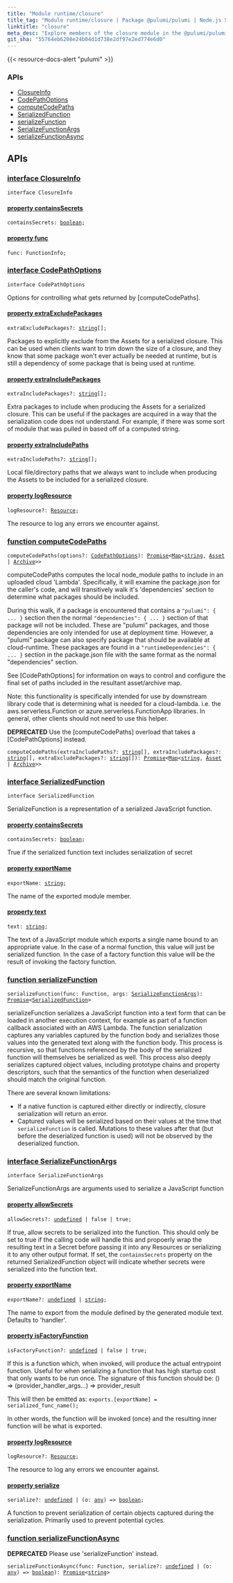 ```yaml
---
title: "Module runtime/closure"
title_tag: "Module runtime/closure | Package @pulumi/pulumi | Node.js SDK"
linktitle: "closure"
meta_desc: "Explore members of the closure module in the @pulumi/pulumi package."
git_sha: "55764eb6208e24b04d1d738e2df97e2ed774e6d0"
---
```


<!-- WARNING: this page was generated by a tool. Do not edit it by hand. -->
<!-- To change it, please see https://github.com/pulumi/docs/tree/master/tools/tscdocgen. -->

{{< resource-docs-alert "pulumi" >}}






<h3>APIs</h3>
<ul class="api">
    <li><a href="#ClosureInfo"><span class="symbol api"></span>ClosureInfo</a></li>
    <li><a href="#CodePathOptions"><span class="symbol api"></span>CodePathOptions</a></li>
    <li><a href="#computeCodePaths"><span class="symbol api"></span>computeCodePaths</a></li>
    <li><a href="#SerializedFunction"><span class="symbol api"></span>SerializedFunction</a></li>
    <li><a href="#serializeFunction"><span class="symbol api"></span>serializeFunction</a></li>
    <li><a href="#SerializeFunctionArgs"><span class="symbol api"></span>SerializeFunctionArgs</a></li>
    <li><a href="#serializeFunctionAsync"><span class="symbol api"></span>serializeFunctionAsync</a></li>
</ul>




<h2 id="apis">APIs</h2>
<h3 class="pdoc-module-header" id="ClosureInfo" data-link-title="ClosureInfo">
    <a href="https://github.com/pulumi/pulumi/blob/55764eb6208e24b04d1d738e2df97e2ed774e6d0/sdk/nodejs/runtime/closure/createClosure.ts#L225">
        interface <strong>ClosureInfo</strong>
    </a>
</h3>

<pre class="highlight"><code><span class='kr'>interface</span> <span class='nx'>ClosureInfo</span></code></pre>
<h4 class="pdoc-member-header" id="ClosureInfo-containsSecrets">
<a class="pdoc-child-name" href="https://github.com/pulumi/pulumi/blob/55764eb6208e24b04d1d738e2df97e2ed774e6d0/sdk/nodejs/runtime/closure/createClosure.ts#L227">property <b>containsSecrets</b></a>
</h4>

<pre class="highlight"><code><span class='kd'></span>containsSecrets: <span class='kd'><a href='https://developer.mozilla.org/en-US/docs/Web/JavaScript/Reference/Global_Objects/Boolean'>boolean</a></span>;</code></pre>
<h4 class="pdoc-member-header" id="ClosureInfo-func">
<a class="pdoc-child-name" href="https://github.com/pulumi/pulumi/blob/55764eb6208e24b04d1d738e2df97e2ed774e6d0/sdk/nodejs/runtime/closure/createClosure.ts#L226">property <b>func</b></a>
</h4>

<pre class="highlight"><code><span class='kd'></span>func: FunctionInfo;</code></pre>
<h3 class="pdoc-module-header" id="CodePathOptions" data-link-title="CodePathOptions">
    <a href="https://github.com/pulumi/pulumi/blob/55764eb6208e24b04d1d738e2df97e2ed774e6d0/sdk/nodejs/runtime/closure/codePaths.ts#L29">
        interface <strong>CodePathOptions</strong>
    </a>
</h3>

<pre class="highlight"><code><span class='kr'>interface</span> <span class='nx'>CodePathOptions</span></code></pre>

Options for controlling what gets returned by [computeCodePaths].

<h4 class="pdoc-member-header" id="CodePathOptions-extraExcludePackages">
<a class="pdoc-child-name" href="https://github.com/pulumi/pulumi/blob/55764eb6208e24b04d1d738e2df97e2ed774e6d0/sdk/nodejs/runtime/closure/codePaths.ts#L50">property <b>extraExcludePackages</b></a>
</h4>

<pre class="highlight"><code><span class='kd'></span>extraExcludePackages?: <span class='kd'><a href='https://developer.mozilla.org/en-US/docs/Web/JavaScript/Reference/Global_Objects/String'>string</a></span>[];</code></pre>

Packages to explicitly exclude from the Assets for a serialized closure.  This can be used
when clients want to trim down the size of a closure, and they know that some package won't
ever actually be needed at runtime, but is still a dependency of some package that is being
used at runtime.

<h4 class="pdoc-member-header" id="CodePathOptions-extraIncludePackages">
<a class="pdoc-child-name" href="https://github.com/pulumi/pulumi/blob/55764eb6208e24b04d1d738e2df97e2ed774e6d0/sdk/nodejs/runtime/closure/codePaths.ts#L42">property <b>extraIncludePackages</b></a>
</h4>

<pre class="highlight"><code><span class='kd'></span>extraIncludePackages?: <span class='kd'><a href='https://developer.mozilla.org/en-US/docs/Web/JavaScript/Reference/Global_Objects/String'>string</a></span>[];</code></pre>

Extra packages to include when producing the Assets for a serialized closure.  This can be
useful if the packages are acquired in a way that the serialization code does not understand.
For example, if there was some sort of module that was pulled in based off of a computed
string.

<h4 class="pdoc-member-header" id="CodePathOptions-extraIncludePaths">
<a class="pdoc-child-name" href="https://github.com/pulumi/pulumi/blob/55764eb6208e24b04d1d738e2df97e2ed774e6d0/sdk/nodejs/runtime/closure/codePaths.ts#L34">property <b>extraIncludePaths</b></a>
</h4>

<pre class="highlight"><code><span class='kd'></span>extraIncludePaths?: <span class='kd'><a href='https://developer.mozilla.org/en-US/docs/Web/JavaScript/Reference/Global_Objects/String'>string</a></span>[];</code></pre>

Local file/directory paths that we always want to include when producing the Assets to be
included for a serialized closure.

<h4 class="pdoc-member-header" id="CodePathOptions-logResource">
<a class="pdoc-child-name" href="https://github.com/pulumi/pulumi/blob/55764eb6208e24b04d1d738e2df97e2ed774e6d0/sdk/nodejs/runtime/closure/codePaths.ts#L55">property <b>logResource</b></a>
</h4>

<pre class="highlight"><code><span class='kd'></span>logResource?: <a href='/docs/reference/pkg/nodejs/pulumi/pulumi/#Resource'>Resource</a>;</code></pre>

The resource to log any errors we encounter against.

<h3 class="pdoc-module-header" id="computeCodePaths" data-link-title="computeCodePaths">
    <a href="https://github.com/pulumi/pulumi/blob/55764eb6208e24b04d1d738e2df97e2ed774e6d0/sdk/nodejs/runtime/closure/codePaths.ts#L78">
        function <strong>computeCodePaths</strong>
    </a>
</h3>


<pre class="highlight"><code><span class='kd'></span>computeCodePaths(options?: <a href='#CodePathOptions'>CodePathOptions</a>): <a href='https://developer.mozilla.org/en-US/docs/Web/JavaScript/Reference/Global_Objects/Promise'>Promise</a>&lt;<a href='https://developer.mozilla.org/en-US/docs/Web/JavaScript/Reference/Global_Objects/Map'>Map</a>&lt;<span class='kd'><a href='https://developer.mozilla.org/en-US/docs/Web/JavaScript/Reference/Global_Objects/String'>string</a></span>, <a href='/docs/reference/pkg/nodejs/pulumi/pulumi/asset/#Asset'>Asset</a> | <a href='/docs/reference/pkg/nodejs/pulumi/pulumi/asset/#Archive'>Archive</a>&gt;&gt;</code></pre>


computeCodePaths computes the local node_module paths to include in an uploaded cloud 'Lambda'.
Specifically, it will examine the package.json for the caller's code, and will transitively walk
it's 'dependencies' section to determine what packages should be included.

During this walk, if a package is encountered that contains a `"pulumi": { ... }` section then
the normal `"dependencies": { ... }` section of that package will not be included.  These are
"pulumi" packages, and those dependencies are only intended for use at deployment time. However,
a "pulumi" package can also specify package that should be available at cloud-runtime.  These
packages are found in a `"runtimeDependencies": { ... }` section in the package.json file with
the same format as the normal "dependencies" section.

See [CodePathOptions] for information on ways to control and configure the final set of paths
included in the resultant asset/archive map.

Note: this functionality is specifically intended for use by downstream library code that is
determining what is needed for a cloud-lambda.  i.e. the aws.serverless.Function or
azure.serverless.FunctionApp libraries.  In general, other clients should not need to use this
helper.


<div class="note note-deprecated">
<i class="fas fa-exclamation-triangle pr-2"></i><strong>DEPRECATED</strong>
Use the [computeCodePaths] overload that takes a [CodePathOptions] instead.
</div>
<pre class="highlight"><code><span class='kd'></span>computeCodePaths(extraIncludePaths?: <span class='kd'><a href='https://developer.mozilla.org/en-US/docs/Web/JavaScript/Reference/Global_Objects/String'>string</a></span>[], extraIncludePackages?: <span class='kd'><a href='https://developer.mozilla.org/en-US/docs/Web/JavaScript/Reference/Global_Objects/String'>string</a></span>[], extraExcludePackages?: <span class='kd'><a href='https://developer.mozilla.org/en-US/docs/Web/JavaScript/Reference/Global_Objects/String'>string</a></span>[]): <a href='https://developer.mozilla.org/en-US/docs/Web/JavaScript/Reference/Global_Objects/Promise'>Promise</a>&lt;<a href='https://developer.mozilla.org/en-US/docs/Web/JavaScript/Reference/Global_Objects/Map'>Map</a>&lt;<span class='kd'><a href='https://developer.mozilla.org/en-US/docs/Web/JavaScript/Reference/Global_Objects/String'>string</a></span>, <a href='/docs/reference/pkg/nodejs/pulumi/pulumi/asset/#Asset'>Asset</a> | <a href='/docs/reference/pkg/nodejs/pulumi/pulumi/asset/#Archive'>Archive</a>&gt;&gt;</code></pre>

<h3 class="pdoc-module-header" id="SerializedFunction" data-link-title="SerializedFunction">
    <a href="https://github.com/pulumi/pulumi/blob/55764eb6208e24b04d1d738e2df97e2ed774e6d0/sdk/nodejs/runtime/closure/serializeClosure.ts#L60">
        interface <strong>SerializedFunction</strong>
    </a>
</h3>

<pre class="highlight"><code><span class='kr'>interface</span> <span class='nx'>SerializedFunction</span></code></pre>

SerializeFunction is a representation of a serialized JavaScript function.

<h4 class="pdoc-member-header" id="SerializedFunction-containsSecrets">
<a class="pdoc-child-name" href="https://github.com/pulumi/pulumi/blob/55764eb6208e24b04d1d738e2df97e2ed774e6d0/sdk/nodejs/runtime/closure/serializeClosure.ts#L74">property <b>containsSecrets</b></a>
</h4>

<pre class="highlight"><code><span class='kd'></span>containsSecrets: <span class='kd'><a href='https://developer.mozilla.org/en-US/docs/Web/JavaScript/Reference/Global_Objects/Boolean'>boolean</a></span>;</code></pre>

True if the serialized function text includes serialization of secret

<h4 class="pdoc-member-header" id="SerializedFunction-exportName">
<a class="pdoc-child-name" href="https://github.com/pulumi/pulumi/blob/55764eb6208e24b04d1d738e2df97e2ed774e6d0/sdk/nodejs/runtime/closure/serializeClosure.ts#L70">property <b>exportName</b></a>
</h4>

<pre class="highlight"><code><span class='kd'></span>exportName: <span class='kd'><a href='https://developer.mozilla.org/en-US/docs/Web/JavaScript/Reference/Global_Objects/String'>string</a></span>;</code></pre>

The name of the exported module member.

<h4 class="pdoc-member-header" id="SerializedFunction-text">
<a class="pdoc-child-name" href="https://github.com/pulumi/pulumi/blob/55764eb6208e24b04d1d738e2df97e2ed774e6d0/sdk/nodejs/runtime/closure/serializeClosure.ts#L66">property <b>text</b></a>
</h4>

<pre class="highlight"><code><span class='kd'></span>text: <span class='kd'><a href='https://developer.mozilla.org/en-US/docs/Web/JavaScript/Reference/Global_Objects/String'>string</a></span>;</code></pre>

The text of a JavaScript module which exports a single name bound to an appropriate value.
In the case of a normal function, this value will just be serialized function.  In the case
of a factory function this value will be the result of invoking the factory function.

<h3 class="pdoc-module-header" id="serializeFunction" data-link-title="serializeFunction">
    <a href="https://github.com/pulumi/pulumi/blob/55764eb6208e24b04d1d738e2df97e2ed774e6d0/sdk/nodejs/runtime/closure/serializeClosure.ts#L94">
        function <strong>serializeFunction</strong>
    </a>
</h3>


<pre class="highlight"><code><span class='kd'></span>serializeFunction(func: Function, args: <a href='#SerializeFunctionArgs'>SerializeFunctionArgs</a>): <a href='https://developer.mozilla.org/en-US/docs/Web/JavaScript/Reference/Global_Objects/Promise'>Promise</a>&lt;<a href='#SerializedFunction'>SerializedFunction</a>&gt;</code></pre>


serializeFunction serializes a JavaScript function into a text form that can be loaded in another execution context,
for example as part of a function callback associated with an AWS Lambda.  The function serialization captures any
variables captured by the function body and serializes those values into the generated text along with the function
body.  This process is recursive, so that functions referenced by the body of the serialized function will themselves
be serialized as well.  This process also deeply serializes captured object values, including prototype chains and
property descriptors, such that the semantics of the function when deserialized should match the original function.

There are several known limitations:
- If a native function is captured either directly or indirectly, closure serialization will return an error.
- Captured values will be serialized based on their values at the time that `serializeFunction` is called.  Mutations
  to these values after that (but before the deserialized function is used) will not be observed by the deserialized
  function.

<h3 class="pdoc-module-header" id="SerializeFunctionArgs" data-link-title="SerializeFunctionArgs">
    <a href="https://github.com/pulumi/pulumi/blob/55764eb6208e24b04d1d738e2df97e2ed774e6d0/sdk/nodejs/runtime/closure/serializeClosure.ts#L23">
        interface <strong>SerializeFunctionArgs</strong>
    </a>
</h3>

<pre class="highlight"><code><span class='kr'>interface</span> <span class='nx'>SerializeFunctionArgs</span></code></pre>

SerializeFunctionArgs are arguments used to serialize a JavaScript function

<h4 class="pdoc-member-header" id="SerializeFunctionArgs-allowSecrets">
<a class="pdoc-child-name" href="https://github.com/pulumi/pulumi/blob/55764eb6208e24b04d1d738e2df97e2ed774e6d0/sdk/nodejs/runtime/closure/serializeClosure.ts#L54">property <b>allowSecrets</b></a>
</h4>

<pre class="highlight"><code><span class='kd'></span>allowSecrets?: <span class='kd'><a href='https://developer.mozilla.org/en-US/docs/Web/JavaScript/Reference/Global_Objects/undefined'>undefined</a></span> | <span class='kd'>false</span> | <span class='kd'>true</span>;</code></pre>

If true, allow secrets to be serialized into the function. This should only be set to true if the calling
code will handle this and propoerly wrap the resulting text in a Secret before passing it into any Resources
or serializing it to any other output format. If set, the `containsSecrets` property on the returned
SerializedFunction object will indicate whether secrets were serialized into the function text.

<h4 class="pdoc-member-header" id="SerializeFunctionArgs-exportName">
<a class="pdoc-child-name" href="https://github.com/pulumi/pulumi/blob/55764eb6208e24b04d1d738e2df97e2ed774e6d0/sdk/nodejs/runtime/closure/serializeClosure.ts#L27">property <b>exportName</b></a>
</h4>

<pre class="highlight"><code><span class='kd'></span>exportName?: <span class='kd'><a href='https://developer.mozilla.org/en-US/docs/Web/JavaScript/Reference/Global_Objects/undefined'>undefined</a></span> | <span class='kd'><a href='https://developer.mozilla.org/en-US/docs/Web/JavaScript/Reference/Global_Objects/String'>string</a></span>;</code></pre>

The name to export from the module defined by the generated module text.  Defaults to 'handler'.

<h4 class="pdoc-member-header" id="SerializeFunctionArgs-isFactoryFunction">
<a class="pdoc-child-name" href="https://github.com/pulumi/pulumi/blob/55764eb6208e24b04d1d738e2df97e2ed774e6d0/sdk/nodejs/runtime/closure/serializeClosure.ts#L43">property <b>isFactoryFunction</b></a>
</h4>

<pre class="highlight"><code><span class='kd'></span>isFactoryFunction?: <span class='kd'><a href='https://developer.mozilla.org/en-US/docs/Web/JavaScript/Reference/Global_Objects/undefined'>undefined</a></span> | <span class='kd'>false</span> | <span class='kd'>true</span>;</code></pre>

If this is a function which, when invoked, will produce the actual entrypoint function.
Useful for when serializing a function that has high startup cost that only wants to be
run once. The signature of this function should be:  () => (provider_handler_args...) => provider_result

This will then be emitted as: `exports.[exportName] = serialized_func_name();`

In other words, the function will be invoked (once) and the resulting inner function will
be what is exported.

<h4 class="pdoc-member-header" id="SerializeFunctionArgs-logResource">
<a class="pdoc-child-name" href="https://github.com/pulumi/pulumi/blob/55764eb6208e24b04d1d738e2df97e2ed774e6d0/sdk/nodejs/runtime/closure/serializeClosure.ts#L47">property <b>logResource</b></a>
</h4>

<pre class="highlight"><code><span class='kd'></span>logResource?: <a href='/docs/reference/pkg/nodejs/pulumi/pulumi/#Resource'>Resource</a>;</code></pre>

The resource to log any errors we encounter against.

<h4 class="pdoc-member-header" id="SerializeFunctionArgs-serialize">
<a class="pdoc-child-name" href="https://github.com/pulumi/pulumi/blob/55764eb6208e24b04d1d738e2df97e2ed774e6d0/sdk/nodejs/runtime/closure/serializeClosure.ts#L32">property <b>serialize</b></a>
</h4>

<pre class="highlight"><code><span class='kd'></span>serialize?: <span class='kd'><a href='https://developer.mozilla.org/en-US/docs/Web/JavaScript/Reference/Global_Objects/undefined'>undefined</a></span> | (o: <span class='kd'><a href='https://www.typescriptlang.org/docs/handbook/basic-types.html#any'>any</a></span>) => <span class='kd'><a href='https://developer.mozilla.org/en-US/docs/Web/JavaScript/Reference/Global_Objects/Boolean'>boolean</a></span>;</code></pre>

A function to prevent serialization of certain objects captured during the serialization.  Primarily used to
prevent potential cycles.

<h3 class="pdoc-module-header" id="serializeFunctionAsync" data-link-title="serializeFunctionAsync">
    <a href="https://github.com/pulumi/pulumi/blob/55764eb6208e24b04d1d738e2df97e2ed774e6d0/sdk/nodejs/runtime/closure/serializeClosure.ts#L109">
        function <strong>serializeFunctionAsync</strong>
    </a>
</h3>


<div class="note note-deprecated">
<i class="fas fa-exclamation-triangle pr-2"></i><strong>DEPRECATED</strong>
Please use &#39;serializeFunction&#39; instead.
</div>
<pre class="highlight"><code><span class='kd'></span>serializeFunctionAsync(func: Function, serialize?: <span class='kd'><a href='https://developer.mozilla.org/en-US/docs/Web/JavaScript/Reference/Global_Objects/undefined'>undefined</a></span> | (o: <span class='kd'><a href='https://www.typescriptlang.org/docs/handbook/basic-types.html#any'>any</a></span>) => <span class='kd'><a href='https://developer.mozilla.org/en-US/docs/Web/JavaScript/Reference/Global_Objects/Boolean'>boolean</a></span>): <a href='https://developer.mozilla.org/en-US/docs/Web/JavaScript/Reference/Global_Objects/Promise'>Promise</a>&lt;<span class='kd'><a href='https://developer.mozilla.org/en-US/docs/Web/JavaScript/Reference/Global_Objects/String'>string</a></span>&gt;</code></pre>

